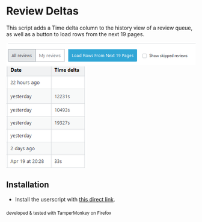 # Review Deltas

This script adds a Time delta column to the history view of a review queue, as well as a button to load rows from the next 19 pages. 

![](loadRowsButton.png)
![](timeDeltaColumn.png)

## Installation

- Install the userscript with
[this direct link](https://raw.githubusercontent.com/aellliott1485/SE-Userscripts/master/review-deltas/review-deltas.js).

<sub>developed & tested with TamperMonkey on Firefox</sub>
